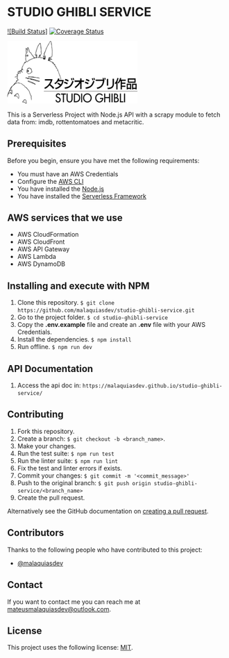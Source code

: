 # STUDIO GHIBLI SERVICE

[![Build Status]]()
[![Coverage Status](https://coveralls.io/repos/github/malaquiasdev/studio-ghibli-service/badge.svg?branch=master)](https://coveralls.io/github/malaquiasdev/studio-ghibli-service?branch=master)

<p align="left">
  <img width="300" height="auto" src=".github/logo.png"/>
</p>

This is a Serverless Project with Node.js API with a scrapy module to fetch data from: imdb, rottentomatoes and metacritic.

## Prerequisites

Before you begin, ensure you have met the following requirements:

- You must have an AWS Credentials
- Configure the [AWS CLI](https://aws.amazon.com/pt/cli/)
- You have installed the [Node.js](https://nodejs.org/en/)
- You have installed the [Serverless Framework](https://serverless.com)

## AWS services that we use

- AWS CloudFormation
- AWS CloudFront
- AWS API Gateway
- AWS Lambda
- AWS DynamoDB

## Installing and execute with NPM

1. Clone this repository. `$ git clone https://github.com/malaquiasdev/studio-ghibli-service.git`
2. Go to the project folder. `$ cd studio-ghibli-service`
3. Copy the **.env.example** file and create an **.env** file with your AWS Credentials.
4. Install the dependencies. `$ npm install`
5. Run offline. `$ npm run dev`

## API Documentation

1. Access the api doc in: `https://malaquiasdev.github.io/studio-ghibli-service/`

## Contributing

1. Fork this repository.
2. Create a branch: `$ git checkout -b <branch_name>`.
3. Make your changes.
4. Run the test suite: `$ npm run test`
5. Run the linter suite: `$ npm run lint`
6. Fix the test and linter errors if exists.
7. Commit your changes: `$ git commit -m '<commit_message>'`
8. Push to the original branch: `$ git push origin studio-ghibli-service/<branch_name>`
9. Create the pull request.

Alternatively see the GitHub documentation on [creating a pull request](https://help.github.com/en/github/collaborating-with-issues-and-pull-requests/creating-a-pull-request).

## Contributors

Thanks to the following people who have contributed to this project:

- [@malaquiasdev](https://github.com/malaquiasdev)

## Contact

If you want to contact me you can reach me at <mateusmalaquiasdev@outlook.com>.

## License

This project uses the following license: [MIT](https://github.com/malaquiasdev/studio-ghibli-service/blob/master/LICENSE).
